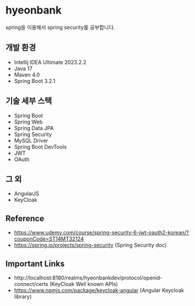 # hyeonbank
spring을 이용해서 spring security를 공부합니다.

## 개발 환경
* Intellij IDEA Ultimate 2023.2.2
* Java 17
* Maven 4.0
* Spring Boot 3.2.1

## 기술 세부 스택
* Spring Boot
* Spring Web
* Spring Data JPA
* Spring Security
* MySQL Driver
* Spring Boot DevTools
* JWT
* OAuth

## 그 외
* AngularJS
* KeyCloak

## Reference
* https://www.udemy.com/course/spring-security-6-jwt-oauth2-korean/?couponCode=ST14MT32124
* https://spring.io/projects/spring-security (Spring Security doc)

## Important Links
* http://localhost:8180/realms/hyeonbankdev/protocol/openid-connect/certs (KeyCloak Well known APIs)
* https://www.npmjs.com/package/keycloak-angular (Angular Keycloak library)
